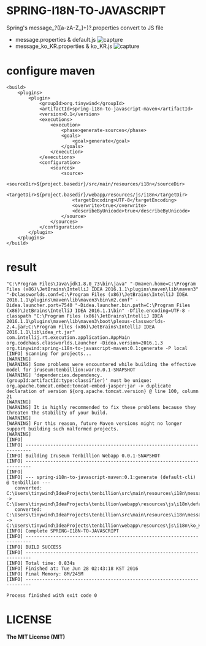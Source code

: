 # SPRING-I18N-TO-JAVASCRIPT
Spring's message_?(\[a-zA-Z_\]+)?.properties convert to JS file

* message.properties & default.js
![capture](https://raw.githubusercontent.com/tinywind/SPRING-I18N-TO-JAVASCRIPT/master/capture1.png "comment")
* message_ko_KR.properties & ko_KR.js 
![capture](https://raw.githubusercontent.com/tinywind/SPRING-I18N-TO-JAVASCRIPT/master/capture2.png "comment")

# configure maven
    <build>
        <plugins>
            <plugin>
                <groupId>org.tinywind</groupId>
                <artifactId>spring-i18n-to-javascript-maven</artifactId>
                <version>0.1</version>
                <executions>
                    <execution>
                        <phase>generate-sources</phase>
                        <goals>
                            <goal>generate</goal>
                        </goals>
                    </execution>
                </executions>
                <configuration>
                    <sources>
                        <source>
                            <sourceDir>${project.basedir}/src/main/resources/i18n</sourceDir>
                            <targetDir>${project.basedir}/webapp/resources/js/i18n</targetDir>
                            <targetEncoding>UTF-8</targetEncoding>
                            <overwrite>true</overwrite>
                            <describeByUnicode>true</describeByUnicode>
                        </source>
                    </sources>
                </configuration>
            </plugin>
        </plugins>
    </build>

# result
    "C:\Program Files\Java\jdk1.8.0_73\bin\java" "-Dmaven.home=C:\Program Files (x86)\JetBrains\IntelliJ IDEA 2016.1.1\plugins\maven\lib\maven3" "-Dclassworlds.conf=C:\Program Files (x86)\JetBrains\IntelliJ IDEA 2016.1.1\plugins\maven\lib\maven3\bin\m2.conf" -Didea.launcher.port=7540 "-Didea.launcher.bin.path=C:\Program Files (x86)\JetBrains\IntelliJ IDEA 2016.1.1\bin" -Dfile.encoding=UTF-8 -classpath "C:\Program Files (x86)\JetBrains\IntelliJ IDEA 2016.1.1\plugins\maven\lib\maven3\boot\plexus-classworlds-2.4.jar;C:\Program Files (x86)\JetBrains\IntelliJ IDEA 2016.1.1\lib\idea_rt.jar" com.intellij.rt.execution.application.AppMain org.codehaus.classworlds.Launcher -Didea.version=2016.1.3 org.tinywind:spring-i18n-to-javascript-maven:0.1:generate -P local
    [INFO] Scanning for projects...
    [WARNING] 
    [WARNING] Some problems were encountered while building the effective model for iruseum:tenbillion:war:0.0.1-SNAPSHOT
    [WARNING] 'dependencies.dependency.(groupId:artifactId:type:classifier)' must be unique: org.apache.tomcat.embed:tomcat-embed-jasper:jar -> duplicate declaration of version ${org.apache.tomcat.version} @ line 100, column 21
    [WARNING] 
    [WARNING] It is highly recommended to fix these problems because they threaten the stability of your build.
    [WARNING] 
    [WARNING] For this reason, future Maven versions might no longer support building such malformed projects.
    [WARNING] 
    [INFO]                                                                         
    [INFO] ------------------------------------------------------------------------
    [INFO] Building Iruseum Tenbillion Webapp 0.0.1-SNAPSHOT
    [INFO] ------------------------------------------------------------------------
    [INFO] 
    [INFO] --- spring-i18n-to-javascript-maven:0.1:generate (default-cli) @ tenbillion ---
       converted: C:\Users\tinywind\IdeaProjects\tenbillion\src\main\resources\i18n\messages.properties -> C:\Users\tinywind\IdeaProjects\tenbillion\webapp\resources\js\i18n\default.js
       converted: C:\Users\tinywind\IdeaProjects\tenbillion\src\main\resources\i18n\messages_ko_KR.properties -> C:\Users\tinywind\IdeaProjects\tenbillion\webapp\resources\js\i18n\ko_KR.js
    [INFO] Complete SPRING-I18N-TO-JAVASCRIPT
    [INFO] ------------------------------------------------------------------------
    [INFO] BUILD SUCCESS
    [INFO] ------------------------------------------------------------------------
    [INFO] Total time: 0.834s
    [INFO] Finished at: Tue Jun 28 02:43:18 KST 2016
    [INFO] Final Memory: 8M/245M
    [INFO] ------------------------------------------------------------------------
    
    Process finished with exit code 0


# LICENSE
**The MIT License (MIT)**